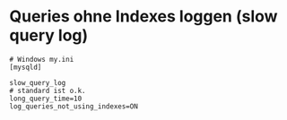 # Queries ohne Indexes loggen (slow query log) 

```
# Windows my.ini 
[mysqld]

slow_query_log
# standard ist o.k. 
long_query_time=10
log_queries_not_using_indexes=ON


```
